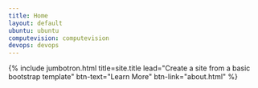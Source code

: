 ```yaml
---
title: Home
layout: default
ubuntu: ubuntu
computevision: computevision
devops: devops
---
```


{% include jumbotron.html title=site.title lead="Create a site from a basic bootstrap template" btn-text="Learn More" btn-link="about.html" %}

